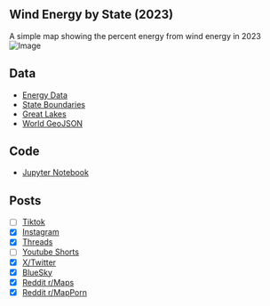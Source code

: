 ## Wind Energy by State (2023)
A simple map showing the percent energy from wind energy in 2023
![Image](https://drive.google.com/uc?export=view&id=1l6u_hyLJQr3Awb8vxgUMWFzgP8Fv_k8C)

## Data
* [Energy Data](https://www.eia.gov/electricity/data/browser/#/topic/0?agg=2,0,1&fuel=vvvvu&geo=vvvvvvvvvvvvo&sec=g&linechart=ELEC.GEN.ALL-US-99.A&columnchart=ELEC.GEN.ALL-US-99.A&map=ELEC.GEN.ALL-US-99.A&freq=A&ctype=linechart&ltype=pin&rtype=s&pin=&rse=0&maptype=0)
* [State Boundaries](https://www.census.gov/geographies/mapping-files/time-series/geo/carto-boundary-file.html)
* [Great Lakes](https://usicecenter.gov/Products/GreatLakesData)
* [World GeoJSON](https://public.opendatasoft.com/explore/dataset/world-administrative-boundaries/export/?flg=en-us)

## Code
* [Jupyter Notebook](FormatData.ipynb)

## Posts
- [ ] [Tiktok]()
- [x] [Instagram](https://www.instagram.com/p/DIJtUJcJPCV/)
- [x] [Threads](https://www.threads.net/@vinemapper/post/DIJtUzspPB4)
- [ ] [Youtube Shorts]()
- [x] [X/Twitter](https://x.com/VineMapper/status/1909278445747810814)
- [x] [BlueSky](https://bsky.app/profile/vinemapper.bsky.social/post/3lmae4iqbts2u)
- [x] [Reddit r/Maps](https://www.reddit.com/r/Maps/comments/1jtp3vv/energy_from_wind_power_2023/)
- [x] [Reddit r/MapPorn](https://www.reddit.com/r/MapPorn/comments/1jtp3tm/energy_from_wind_power_2023/)
